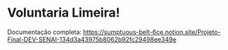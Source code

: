 # Voluntaria Limeira!
Documentação completa:
https://sumptuous-belt-6ce.notion.site/Projeto-Final-DEV-SENAI-134d3a43975b8062b92fc29498ee349e
